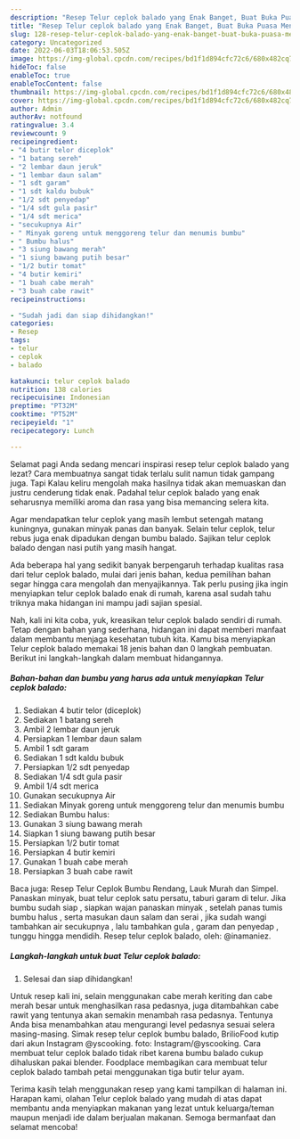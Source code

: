 ```yaml
---
description: "Resep Telur ceplok balado yang Enak Banget, Buat Buka Puasa Menggugah Selera"
title: "Resep Telur ceplok balado yang Enak Banget, Buat Buka Puasa Menggugah Selera"
slug: 128-resep-telur-ceplok-balado-yang-enak-banget-buat-buka-puasa-menggugah-selera
category: Uncategorized
date: 2022-06-03T18:06:53.505Z
image: https://img-global.cpcdn.com/recipes/bd1f1d894cfc72c6/680x482cq70/telur-ceplok-balado-foto-resep-utama.jpg
hideToc: false
enableToc: true
enableTocContent: false
thumbnail: https://img-global.cpcdn.com/recipes/bd1f1d894cfc72c6/680x482cq70/telur-ceplok-balado-foto-resep-utama.jpg
cover: https://img-global.cpcdn.com/recipes/bd1f1d894cfc72c6/680x482cq70/telur-ceplok-balado-foto-resep-utama.jpg
author: Admin
authorAv: notfound
ratingvalue: 3.4
reviewcount: 9
recipeingredient:
- "4 butir telor diceplok"
- "1 batang sereh"
- "2 lembar daun jeruk"
- "1 lembar daun salam"
- "1 sdt garam"
- "1 sdt kaldu bubuk"
- "1/2 sdt penyedap"
- "1/4 sdt gula pasir"
- "1/4 sdt merica"
- "secukupnya Air"
- " Minyak goreng untuk menggoreng telur dan menumis bumbu"
- " Bumbu halus"
- "3 siung bawang merah"
- "1 siung bawang putih besar"
- "1/2 butir tomat"
- "4 butir kemiri"
- "1 buah cabe merah"
- "3 buah cabe rawit"
recipeinstructions:

- "Sudah jadi dan siap dihidangkan!"
categories:
- Resep
tags:
- telur
- ceplok
- balado

katakunci: telur ceplok balado 
nutrition: 138 calories
recipecuisine: Indonesian
preptime: "PT32M"
cooktime: "PT52M"
recipeyield: "1"
recipecategory: Lunch

---
```



Selamat pagi Anda sedang mencari inspirasi resep telur ceplok balado yang lezat? Cara membuatnya sangat tidak terlalu sulit namun tidak gampang juga. Tapi Kalau keliru mengolah maka hasilnya tidak akan memuaskan dan justru cenderung tidak enak. Padahal telur ceplok balado yang enak seharusnya memiliki aroma dan rasa yang bisa memancing selera kita.


Agar mendapatkan telur ceplok yang masih lembut setengah matang kuningnya, gunakan minyak panas dan banyak. Selain telur ceplok, telur rebus juga enak dipadukan dengan bumbu balado. Sajikan telur ceplok balado dengan nasi putih yang masih hangat.

Ada beberapa hal yang sedikit banyak berpengaruh terhadap kualitas rasa dari telur ceplok balado, mulai dari jenis bahan, kedua pemilihan bahan segar hingga cara mengolah dan menyajikannya. Tak perlu pusing jika ingin menyiapkan telur ceplok balado enak di rumah, karena asal sudah tahu triknya maka hidangan ini mampu jadi sajian spesial.


Nah, kali ini kita coba, yuk, kreasikan telur ceplok balado sendiri di rumah. Tetap dengan bahan yang sederhana, hidangan ini dapat memberi manfaat dalam membantu menjaga kesehatan tubuh kita. Kamu bisa menyiapkan Telur ceplok balado memakai 18 jenis bahan dan 0 langkah pembuatan. Berikut ini langkah-langkah dalam membuat hidangannya.

<!--inarticleads1-->

##### Bahan-bahan dan bumbu yang harus ada untuk menyiapkan Telur ceplok balado:

1. Sediakan 4 butir telor (diceplok)
1. Sediakan 1 batang sereh
1. Ambil 2 lembar daun jeruk
1. Persiapkan 1 lembar daun salam
1. Ambil 1 sdt garam
1. Sediakan 1 sdt kaldu bubuk
1. Persiapkan 1/2 sdt penyedap
1. Sediakan 1/4 sdt gula pasir
1. Ambil 1/4 sdt merica
1. Gunakan secukupnya Air
1. Sediakan  Minyak goreng untuk menggoreng telur dan menumis bumbu
1. Sediakan  Bumbu halus:
1. Gunakan 3 siung bawang merah
1. Siapkan 1 siung bawang putih besar
1. Persiapkan 1/2 butir tomat
1. Persiapkan 4 butir kemiri
1. Gunakan 1 buah cabe merah
1. Persiapkan 3 buah cabe rawit


Baca juga: Resep Telur Ceplok Bumbu Rendang, Lauk Murah dan Simpel. Panaskan minyak, buat telur ceplok satu persatu, taburi garam di telur. Jika bumbu sudah siap , siapkan wajan panaskan minyak , setelah panas tumis bumbu halus , serta masukan daun salam dan serai , jika sudah wangi tambahkan air secukupnya , lalu tambahkan gula , garam dan penyedap , tunggu hingga mendidih. Resep telur ceplok balado, oleh: @inamaniez. 

<!--inarticleads2-->

##### Langkah-langkah untuk buat Telur ceplok balado:


1. Selesai dan siap dihidangkan!

Untuk resep kali ini, selain menggunakan cabe merah keriting dan cabe merah besar untuk menghasilkan rasa pedasnya, juga ditambahkan cabe rawit yang tentunya akan semakin menambah rasa pedasnya. Tentunya Anda bisa menambahkan atau mengurangi level pedasnya sesuai selera masing-masing. Simak resep telur ceplok bumbu balado, BrilioFood kutip dari akun Instagram @yscooking. foto: Instagram/@yscooking. Cara membuat telur ceplok balado tidak ribet karena bumbu balado cukup dihaluskan pakai blender. Foodplace membagikan cara membuat telur ceplok balado tambah petai menggunakan tiga butir telur ayam. 

Terima kasih telah menggunakan resep yang kami tampilkan di halaman ini. Harapan kami, olahan Telur ceplok balado yang mudah di atas dapat membantu anda menyiapkan makanan yang lezat untuk keluarga/teman maupun menjadi ide dalam berjualan makanan. Semoga bermanfaat dan selamat mencoba!
